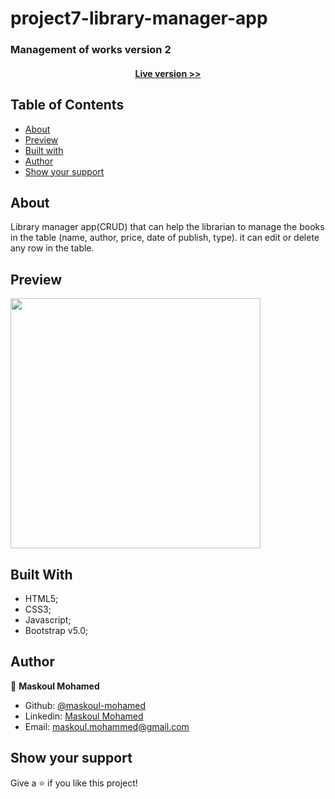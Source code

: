 # project7-library-manager-app 

### Management of works version 2


<h4 align="center"><a href="https://maskoul-mohamed.github.io/project7-library-manager-app/src/index.html">Live version >></a></h4>


## Table of Contents

- [About](https://github.com/maskoul-mohamed/project7-library-manager-app-v1#about)
- [Preview](https://github.com/maskoul-mohamed/project7-library-manager-app-v1#preview)
- [Built with](https://github.com/maskoul-mohamed/project7-library-manager-app-v1#built-with)
- [Author](https://github.com/maskoul-mohamed/project7-library-manager-app-v1#author)
- [Show your support](https://github.com/maskoul-mohamed/project7-library-manager-app-v1#show-your-support)


## About

Library manager app(CRUD) that can help the librarian to manage the books in the table (name, author, price, date of publish, type).
it can edit or delete any row in the table.

## Preview

<img src="https://github.com/maskoul-mohamed/project7-library-manager-app-v1/blob/main/Screenshot-project-7.png" width="400" display="inline">


## Built With

- HTML5; 
- CSS3;
- Javascript;
- Bootstrap v5.0;

## Author

:man: **Maskoul Mohamed**

- Github: [@maskoul-mohamed](https://github.com/maskoul-mohamed)
- Linkedin: [Maskoul Mohamed](https://www.linkedin.com/in/mohammed-maskoul/)
- Email: maskoul.mohammed@gmail.com

## Show your support

Give a ⭐️ if you like this project!
